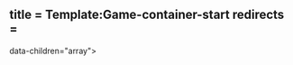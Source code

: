 title = Template:Game-container-start
redirects =
---

<div data-type="game-container" data-shuffle="{{{shuffle|yes}}}"<!--yes/no--> data-children="array">